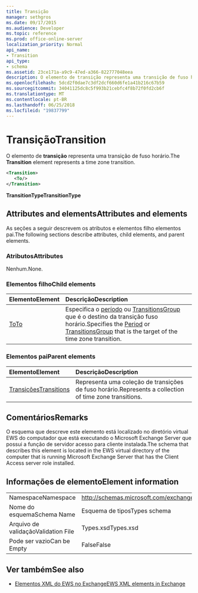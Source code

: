 ```yaml
---
title: Transição
manager: sethgros
ms.date: 09/17/2015
ms.audience: Developer
ms.topic: reference
ms.prod: office-online-server
localization_priority: Normal
api_name:
- Transition
api_type:
- schema
ms.assetid: 23ce171a-a9c9-47ed-a366-822777048eea
description: O elemento de transição representa uma transição de fuso horário.
ms.openlocfilehash: 5dcd2f0dae7c3df2dcf660d6fe1a41b216c67b59
ms.sourcegitcommit: 34041125dc8c5f993b21cebfc4f8b72f0fd2cb6f
ms.translationtype: MT
ms.contentlocale: pt-BR
ms.lasthandoff: 06/25/2018
ms.locfileid: "19837799"
---
```

# <a name="transition"></a><span data-ttu-id="69501-103">Transição</span><span class="sxs-lookup"><span data-stu-id="69501-103">Transition</span></span>

<span data-ttu-id="69501-104">O elemento de **transição** representa uma transição de fuso horário.</span><span class="sxs-lookup"><span data-stu-id="69501-104">The **Transition** element represents a time zone transition.</span></span> 
  
```xml
<Transition>
   <To/>
</Transition>
```

 <span data-ttu-id="69501-105">**TransitionType**</span><span class="sxs-lookup"><span data-stu-id="69501-105">**TransitionType**</span></span>
## <a name="attributes-and-elements"></a><span data-ttu-id="69501-106">Attributes and elements</span><span class="sxs-lookup"><span data-stu-id="69501-106">Attributes and elements</span></span>

<span data-ttu-id="69501-107">As seções a seguir descrevem os atributos e elementos filho elementos pai.</span><span class="sxs-lookup"><span data-stu-id="69501-107">The following sections describe attributes, child elements, and parent elements.</span></span>
  
### <a name="attributes"></a><span data-ttu-id="69501-108">Atributos</span><span class="sxs-lookup"><span data-stu-id="69501-108">Attributes</span></span>

<span data-ttu-id="69501-109">Nenhum.</span><span class="sxs-lookup"><span data-stu-id="69501-109">None.</span></span>
  
### <a name="child-elements"></a><span data-ttu-id="69501-110">Elementos filho</span><span class="sxs-lookup"><span data-stu-id="69501-110">Child elements</span></span>

|<span data-ttu-id="69501-111">**Elemento**</span><span class="sxs-lookup"><span data-stu-id="69501-111">**Element**</span></span>|<span data-ttu-id="69501-112">**Descrição**</span><span class="sxs-lookup"><span data-stu-id="69501-112">**Description**</span></span>|
|:-----|:-----|
|[<span data-ttu-id="69501-113">To</span><span class="sxs-lookup"><span data-stu-id="69501-113">To</span></span>](to.md) <br/> |<span data-ttu-id="69501-114">Especifica o [período](period.md) ou [TransitionsGroup](transitionsgroup.md) que é o destino da transição fuso horário.</span><span class="sxs-lookup"><span data-stu-id="69501-114">Specifies the [Period](period.md) or [TransitionsGroup](transitionsgroup.md) that is the target of the time zone transition.</span></span>  <br/> |
   
### <a name="parent-elements"></a><span data-ttu-id="69501-115">Elementos pai</span><span class="sxs-lookup"><span data-stu-id="69501-115">Parent elements</span></span>

|<span data-ttu-id="69501-116">**Elemento**</span><span class="sxs-lookup"><span data-stu-id="69501-116">**Element**</span></span>|<span data-ttu-id="69501-117">**Descrição**</span><span class="sxs-lookup"><span data-stu-id="69501-117">**Description**</span></span>|
|:-----|:-----|
|[<span data-ttu-id="69501-118">Transições</span><span class="sxs-lookup"><span data-stu-id="69501-118">Transitions</span></span>](transitions.md) <br/> |<span data-ttu-id="69501-119">Representa uma coleção de transições de fuso horário.</span><span class="sxs-lookup"><span data-stu-id="69501-119">Represents a collection of time zone transitions.</span></span>  <br/> |
   
## <a name="remarks"></a><span data-ttu-id="69501-120">Comentários</span><span class="sxs-lookup"><span data-stu-id="69501-120">Remarks</span></span>

<span data-ttu-id="69501-121">O esquema que descreve este elemento está localizado no diretório virtual EWS do computador que está executando o Microsoft Exchange Server que possui a função de servidor acesso para cliente instalada.</span><span class="sxs-lookup"><span data-stu-id="69501-121">The schema that describes this element is located in the EWS virtual directory of the computer that is running Microsoft Exchange Server that has the Client Access server role installed.</span></span>
  
## <a name="element-information"></a><span data-ttu-id="69501-122">Informações de elemento</span><span class="sxs-lookup"><span data-stu-id="69501-122">Element information</span></span>

|||
|:-----|:-----|
|<span data-ttu-id="69501-123">Namespace</span><span class="sxs-lookup"><span data-stu-id="69501-123">Namespace</span></span>  <br/> |http://schemas.microsoft.com/exchange/services/2006/types  <br/> |
|<span data-ttu-id="69501-124">Nome do esquema</span><span class="sxs-lookup"><span data-stu-id="69501-124">Schema Name</span></span>  <br/> |<span data-ttu-id="69501-125">Esquema de tipos</span><span class="sxs-lookup"><span data-stu-id="69501-125">Types schema</span></span>  <br/> |
|<span data-ttu-id="69501-126">Arquivo de validação</span><span class="sxs-lookup"><span data-stu-id="69501-126">Validation File</span></span>  <br/> |<span data-ttu-id="69501-127">Types.xsd</span><span class="sxs-lookup"><span data-stu-id="69501-127">Types.xsd</span></span>  <br/> |
|<span data-ttu-id="69501-128">Pode ser vazio</span><span class="sxs-lookup"><span data-stu-id="69501-128">Can be Empty</span></span>  <br/> |<span data-ttu-id="69501-129">False</span><span class="sxs-lookup"><span data-stu-id="69501-129">False</span></span>  <br/> |
   
## <a name="see-also"></a><span data-ttu-id="69501-130">Ver também</span><span class="sxs-lookup"><span data-stu-id="69501-130">See also</span></span>



- [<span data-ttu-id="69501-131">Elementos XML do EWS no Exchange</span><span class="sxs-lookup"><span data-stu-id="69501-131">EWS XML elements in Exchange</span></span>](ews-xml-elements-in-exchange.md)

